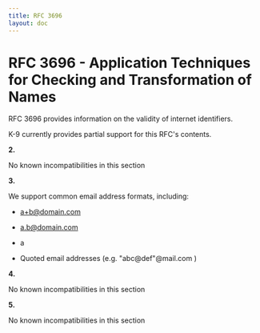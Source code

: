 ```yaml
---
title: RFC 3696
layout: doc
---
```



# RFC 3696 - Application Techniques for Checking and Transformation of Names

RFC 3696 provides information on the validity of internet identifiers.

K-9 currently provides partial support for this RFC's contents.

**2.**

No known incompatibilities in this section

**3.**

We support common email address formats, including:

* a+b@domain.com
* a.b@domain.com
* a

* Quoted email addresses (e.g. "abc@def"@mail.com )

**4.**

No known incompatibilities in this section

**5.**

No known incompatibilities in this section
